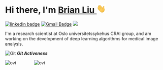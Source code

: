 <!--
### Hi there 👋
-->
<h1>Hi there, I'm <a  href="https://github.com/samleoqh/">Brian Liu </a> <img  src="https://raw.githubusercontent.com/ABSphreak/ABSphreak/master/gifs/Hi.gif" width="30px"></h1>

[![linkedin badge](https://img.shields.io/badge/brianliu7828-30302f?style=flat&logo=linkedin)](https://www.linkedin.com/in/brianliu7828/)
[![Gmail Badge](https://img.shields.io/badge/samleoqh@gmail.com-30302f?style=flat&logo=Gmail&logoColor=red)](mailto:samleoqh@gmail.com)
<img src="https://komarev.com/ghpvc/?username=samleoqh&style=plastic" />

I'm a research scientist at Oslo universitetssykehus CRAI group, and am working on the development of deep learning algorithms for medical image analysis. <br>

<!--
- 🌱 I’m currently focusing on **Android Development** and practicing **Data Structures and Algorithms** everyday.
- 

![](https://github-readme-stats.vercel.app/api?username=samleoqh)
![github graph](https://activity-graph.herokuapp.com/graph?username=samleoqh&theme=react-dark)
[![Typing SVG](https://readme-typing-svg.herokuapp.com/?lines=Thanks+For+Visiting!!&center=true&color="FF0000")](https://github.com/samleoqh)


<img src = "https://github-readme-streak-stats.herokuapp.com?user=samleoqh&theme=dark&hide_border=false" width = 500>
<img src = "https://github-readme-stats.vercel.app/api?username=samleoqh&show_icons=true&theme=dark" width = 500>

[![Top Langs](https://github-readme-stats.vercel.app/api/top-langs/?username=samleoqh&theme=dark)](https://github.com/samleoqh/github-readme-stats)
-->
<img src="https://media.giphy.com/media/W5eoZHPpUx9sapR0eu/giphy.gif" width="30px" alt="Git"/>&nbsp;<i><b>Git Activeness</b></i></p>
 
<p><img align="left" src="https://github-readme-stats.vercel.app/api/top-langs?username=samleoqh&show_icons=true&locale=en&layout=compact&theme=chartreuse-dark" alt="ovi" /></p>
<p>&nbsp;<img align="right" src="https://github-readme-stats.vercel.app/api?username=samleoqh&show_icons=true&locale=en&theme=chartreuse-dark" alt="ovi" width="410" /></p>

<!--
**samleoqh/samleoqh** is a ✨ _special_ ✨ repository because its `README.md` (this file) appears on your GitHub profile.

Here are some ideas to get you started:

- 🔭 I’m currently working on ...
- 🌱 I’m currently learning ...
- 👯 I’m looking to collaborate on ...
- 🤔 I’m looking for help with ...
- 💬 Ask me about ...
- 📫 How to reach me: ...
- 😄 Pronouns: ...
- ⚡ Fun fact: ...
-->

